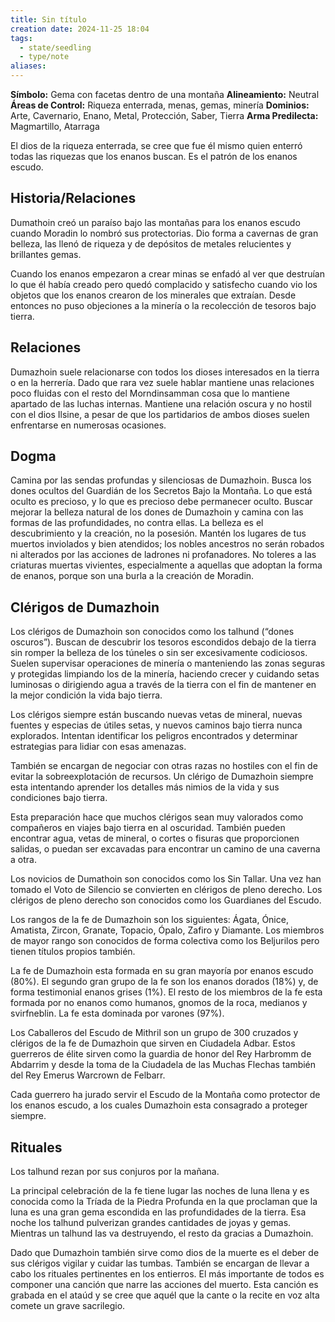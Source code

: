 ```yaml
---
title: Sin título
creation date: 2024-11-25 18:04
tags:
  - state/seedling
  - type/note
aliases:
---
```


**Símbolo:** Gema con facetas dentro de una montaña
**Alineamiento:** Neutral
**Áreas de Control:** Riqueza enterrada, menas, gemas, minería
**Dominios:** Arte, Cavernario, Enano, Metal, Protección, Saber, Tierra
**Arma Predilecta:** Magmartillo, Atarraga

El dios de la riqueza enterrada, se cree que fue él mismo quien enterró todas las riquezas que los enanos buscan. Es el patrón de los enanos escudo.

## Historia/Relaciones

Dumathoin creó un paraíso bajo las montañas para los enanos escudo cuando Moradin lo nombró sus protectorias. Dio forma a cavernas de gran belleza, las llenó de riqueza y de depósitos de metales relucientes y brillantes gemas.

Cuando los enanos empezaron a crear minas se enfadó al ver que destruían lo que él había creado pero quedó complacido y satisfecho cuando vio los objetos que los enanos crearon de los minerales que extraían. Desde entonces no puso objeciones a la minería o la recolección de tesoros bajo tierra.

## Relaciones

Dumazhoin suele relacionarse con todos los dioses interesados en la tierra o en la herrería. Dado que rara vez suele hablar mantiene unas relaciones poco fluidas con el resto del Morndinsamman cosa que lo mantiene apartado de las luchas internas. Mantiene una relación oscura y no hostil con el dios Ilsine, a pesar de que los partidarios de ambos dioses suelen enfrentarse en numerosas ocasiones.

## Dogma

Camina por las sendas profundas y silenciosas de Dumazhoin. Busca los dones ocultos del Guardián de los Secretos Bajo la Montaña. Lo que está oculto es precioso, y lo que es precioso debe permanecer oculto. Buscar mejorar la belleza natural de los dones de Dumazhoin y camina con las formas de las profundidades, no contra ellas. La belleza es el descubrimiento y la creación, no la posesión. Mantén los lugares de tus muertos inviolados y bien atendidos; los nobles ancestros no serán robados ni alterados por las acciones de ladrones ni profanadores. No toleres a las criaturas muertas vivientes, especialmente a aquellas que adoptan la forma de enanos, porque son una burla a la creación de Moradin.

## Clérigos de Dumazhoin

Los clérigos de Dumazhoin son conocidos como los talhund (“dones oscuros”). Buscan de descubrir los tesoros escondidos debajo de la tierra sin romper la belleza de los túneles o sin ser excesivamente codiciosos. Suelen supervisar operaciones de minería o manteniendo las zonas seguras y protegidas limpiando los de la minería, haciendo crecer y cuidando setas luminosas o dirigiendo agua a través de la tierra con el fin de mantener en la mejor condición la vida bajo tierra.

Los clérigos siempre están buscando nuevas vetas de mineral, nuevas fuentes y especias de útiles setas, y nuevos caminos bajo tierra nunca explorados. Intentan identificar los peligros encontrados y determinar estrategias para lidiar con esas amenazas.

También se encargan de negociar con otras razas no hostiles con el fin de evitar la sobreexplotación de recursos. Un clérigo de Dumazhoin siempre esta intentando aprender los detalles más nimios de la vida y sus condiciones bajo tierra.

Esta preparación hace que muchos clérigos sean muy valorados como compañeros en viajes bajo tierra en al oscuridad. También pueden encontrar agua, vetas de mineral, o cortes o fisuras que proporcionen salidas, o puedan ser excavadas para encontrar un camino de una caverna a otra.

Los novicios de Dumathoin son conocidos como los Sin Tallar. Una vez han tomado el Voto de Silencio se convierten en clérigos de pleno derecho. Los clérigos de pleno derecho son conocidos como los Guardianes del Escudo.

Los rangos de la fe de Dumazhoin son los siguientes: Ágata, Ónice, Amatista, Zircon, Granate, Topacio, Ópalo, Zafiro y Diamante. Los miembros de mayor rango son conocidos de forma colectiva como los Beljurilos pero tienen títulos propios también.

La fe de Dumazhoin esta formada en su gran mayoría por enanos escudo (80%). El segundo gran grupo de la fe son los enanos dorados (18%) y, de forma testimonial enanos grises (1%). El resto de los miembros de la fe esta formada por no enanos como humanos, gnomos de la roca, medianos y svirfneblin. La fe esta dominada por varones (97%).

Los Caballeros del Escudo de Mithril son un grupo de 300 cruzados y clérigos de la fe de Dumazhoin que sirven en Ciudadela Adbar. Estos guerreros de élite sirven como la guardia de honor del Rey Harbromm de Abdarrim y desde la toma de la Ciudadela de las Muchas Flechas también del Rey Emerus Warcrown de Felbarr.

Cada guerrero ha jurado servir el Escudo de la Montaña como protector de los enanos escudo, a los cuales Dumazhoin esta consagrado a proteger siempre.

## Rituales

Los talhund rezan por sus conjuros por la mañana.

La principal celebración de la fe tiene lugar las noches de luna llena y es conocida como la Tríada de la Piedra Profunda en la que proclaman que la luna es una gran gema escondida en las profundidades de la tierra. Esa noche los talhund pulverizan grandes cantidades de joyas y gemas. Mientras un talhund las va destruyendo, el resto da gracias a Dumazhoin.

Dado que Dumazhoin también sirve como dios de la muerte es el deber de sus clérigos vigilar y cuidar las tumbas. También se encargan de llevar a cabo los rituales pertinentes en los entierros. El más importante de todos es componer una canción que narre las acciones del muerto. Esta canción es grabada en el ataúd y se cree que aquél que la cante o la recite en voz alta comete un grave sacrilegio.